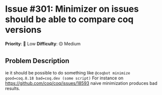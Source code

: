 # Issue #301: Minimizer on issues should be able to compare coq versions

**Priority**: 🚀 Low
**Difficulty**: 🟡 Medium

## Problem Description

ie it should be possible to do something like `@coqbot minimize good=coq.8.18 bad=coq.dev (some script)`    For instance on https://github.com/coq/coq/issues/18593 naive minimization produces bad results.
